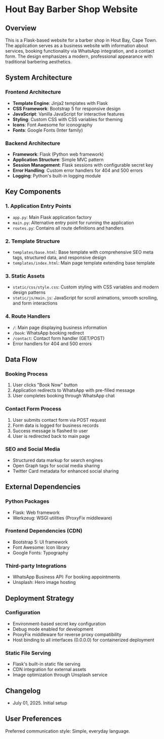 # Hout Bay Barber Shop Website

## Overview

This is a Flask-based website for a barber shop in Hout Bay, Cape Town. The application serves as a business website with information about services, booking functionality via WhatsApp integration, and a contact form. The design emphasizes a modern, professional appearance with traditional barbering aesthetics.

## System Architecture

### Frontend Architecture
- **Template Engine**: Jinja2 templates with Flask
- **CSS Framework**: Bootstrap 5 for responsive design
- **JavaScript**: Vanilla JavaScript for interactive features
- **Styling**: Custom CSS with CSS variables for theming
- **Icons**: Font Awesome for iconography
- **Fonts**: Google Fonts (Inter family)

### Backend Architecture
- **Framework**: Flask (Python web framework)
- **Application Structure**: Simple MVC pattern
- **Session Management**: Flask sessions with configurable secret key
- **Error Handling**: Custom error handlers for 404 and 500 errors
- **Logging**: Python's built-in logging module

## Key Components

### 1. Application Entry Points
- `app.py`: Main Flask application factory
- `main.py`: Alternative entry point for running the application
- `routes.py`: Contains all route definitions and handlers

### 2. Template Structure
- `templates/base.html`: Base template with comprehensive SEO meta tags, structured data, and responsive design
- `templates/index.html`: Main page template extending base template

### 3. Static Assets
- `static/css/style.css`: Custom styling with CSS variables and modern design patterns
- `static/js/main.js`: JavaScript for scroll animations, smooth scrolling, and form interactions

### 4. Route Handlers
- `/`: Main page displaying business information
- `/book`: WhatsApp booking redirect
- `/contact`: Contact form handler (GET/POST)
- Error handlers for 404 and 500 errors

## Data Flow

### Booking Process
1. User clicks "Book Now" button
2. Application redirects to WhatsApp with pre-filled message
3. User completes booking through WhatsApp chat

### Contact Form Process
1. User submits contact form via POST request
2. Form data is logged for business records
3. Success message is flashed to user
4. User is redirected back to main page

### SEO and Social Media
- Structured data markup for search engines
- Open Graph tags for social media sharing
- Twitter Card metadata for enhanced social sharing

## External Dependencies

### Python Packages
- Flask: Web framework
- Werkzeug: WSGI utilities (ProxyFix middleware)

### Frontend Dependencies (CDN)
- Bootstrap 5: UI framework
- Font Awesome: Icon library
- Google Fonts: Typography

### Third-party Integrations
- WhatsApp Business API: For booking appointments
- Unsplash: Hero image hosting

## Deployment Strategy

### Configuration
- Environment-based secret key configuration
- Debug mode enabled for development
- ProxyFix middleware for reverse proxy compatibility
- Host binding to all interfaces (0.0.0.0) for containerized deployment

### Static File Serving
- Flask's built-in static file serving
- CDN integration for external assets
- Image optimization through Unsplash service

## Changelog
- July 01, 2025. Initial setup

## User Preferences

Preferred communication style: Simple, everyday language.